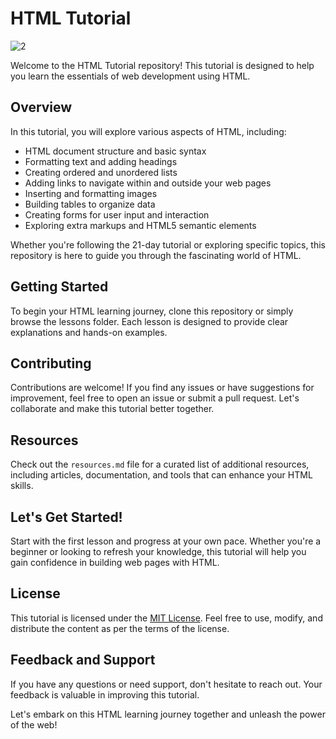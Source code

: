 # HTML Tutorial
![2](https://github.com/UB30-4/html-tutorial/assets/101749091/148e6e90-667d-4d66-9690-c38001475516)

Welcome to the HTML Tutorial repository! This tutorial is designed to help you learn the essentials of web development using HTML.

## Overview
In this tutorial, you will explore various aspects of HTML, including:

- HTML document structure and basic syntax
- Formatting text and adding headings
- Creating ordered and unordered lists
- Adding links to navigate within and outside your web pages
- Inserting and formatting images
- Building tables to organize data
- Creating forms for user input and interaction
- Exploring extra markups and HTML5 semantic elements

Whether you're following the 21-day tutorial or exploring specific topics, this repository is here to guide you through the fascinating world of HTML.

## Getting Started
To begin your HTML learning journey, clone this repository or simply browse the lessons folder. Each lesson is designed to provide clear explanations and hands-on examples.

## Contributing
Contributions are welcome! If you find any issues or have suggestions for improvement, feel free to open an issue or submit a pull request. Let's collaborate and make this tutorial better together.

## Resources
Check out the `resources.md` file for a curated list of additional resources, including articles, documentation, and tools that can enhance your HTML skills.

## Let's Get Started!
Start with the first lesson and progress at your own pace. Whether you're a beginner or looking to refresh your knowledge, this tutorial will help you gain confidence in building web pages with HTML.

## License
This tutorial is licensed under the [MIT License](LICENSE). Feel free to use, modify, and distribute the content as per the terms of the license.

## Feedback and Support
If you have any questions or need support, don't hesitate to reach out. Your feedback is valuable in improving this tutorial.

Let's embark on this HTML learning journey together and unleash the power of the web!
